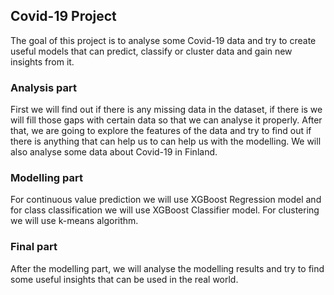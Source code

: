 ## Covid-19 Project
The goal of this project is to analyse some Covid-19 data and try to create useful models that can predict, classify or cluster data and gain new insights from it.

### Analysis part
First we will find out if there is any missing data in the dataset, if there is we will fill those gaps with certain data so that we can analyse it properly. After that, we are going to explore the features of the data and try to find out if there is anything that can help us to
can help us with the modelling. We will also analyse some data about Covid-19 in Finland.

### Modelling part
For continuous value prediction we will use XGBoost Regression model and for class classification we will use XGBoost Classifier model. For clustering we
will use k-means algorithm.

### Final part
After the modelling part, we will analyse the modelling results and try to find some useful insights that can be used in the real world. 
